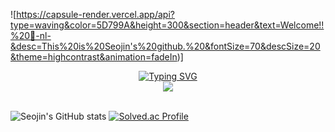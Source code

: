 ![https://capsule-render.vercel.app/api?type=waving&color=5D799A&height=300&section=header&text=Welcome!!%20🌱-nl-&desc=This%20is%20Seojin's%20github.%20&fontSize=70&descSize=20&theme=highcontrast&animation=fadeIn)]

<p align="center">
    
<a href="https://github.com/drkostas">
    <img src="https://readme-typing-svg.demolab.com?font=Georgia&size=18&duration=2000&pause=100&multiline=true&width=500&height=80&lines=SeoJin+Lee;Researcher+%7C+bachelor+Student+%7C+Software+Engineer;Backend+%7C+Computer+Vision+%7C+Bots" alt="Typing SVG" />
</a>

<br>
    
<a href="https://github.com/drkostas">
    <img src="https://github-stats-alpha.vercel.app/api?username=SeoJin-L-ee&cc=22272e&tc=37BCF6&ic=fff&bc=0000">
</a>

<br>
<br>

</p>

![Seojin's GitHub stats](https://github-readme-stats.vercel.app/api?username=SeoJin-L-ee&show_icons=true&theme=react)
[![Solved.ac Profile](http://mazassumnida.wtf/api/v2/generate_badge?boj=gwakamoli)](https://solved.ac/gwakamoli/)

<!--
**gwakamoli/gwakamoli** is a ✨ _special_ ✨ repository because its `README.md` (this file) appears on your GitHub profile.

Here are some ideas to get you started:

- 🔭 I’m currently working on ...
- 🌱 I’m currently learning ...
- 👯 I’m looking to collaborate on ...
- 🤔 I’m looking for help with ...
- 💬 Ask me about ...
- 📫 How to reach me: ...
- 😄 Pronouns: ...
- ⚡ Fun fact: ...
-->
